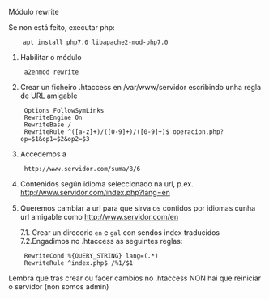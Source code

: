 Módulo rewrite

Se non está feito, executar php:

        apt install php7.0 libapache2-mod-php7.0


1. Habilitar o módulo

		a2enmod rewrite

2. Crear un ficheiro .htaccess en /var/www/servidor escribindo unha regla de URL amigable

        Options FollowSymLinks
        RewriteEngine On
        RewriteBase /
        RewriteRule ^([a-z]+)/([0-9]+)/([0-9]+)$ operacion.php?op=$1&op1=$2&op2=$3

5. Accedemos a

        http://www.servidor.com/suma/8/6
		
		

6. Contenidos según idioma seleccionado na url, p.ex. http://www.servidor.com/index.php?lang=en

7. Queremos cambiar a url para que sirva os contidos por idiomas cunha url amigable como http://www.servidor.com/en

	7.1. Crear un direcorio `en` e `gal` con sendos index traducidos
	7.2.Engadimos no .htaccess as seguintes reglas:

        RewriteCond %{QUERY_STRING} lang=(.*)
        RewriteRule ^index.php$ /%1/$1
	
Lembra que tras crear ou facer cambios no .htaccess NON hai que reiniciar o servidor (non somos admin)